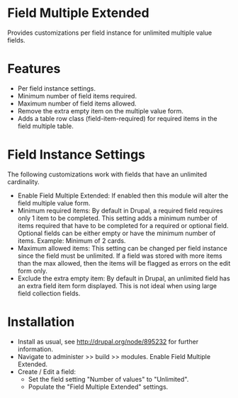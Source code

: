 # Field Multiple Extended

Provides customizations per field instance for unlimited multiple value fields.

# Features

* Per field instance settings.
* Minimum number of field items required.
* Maximum number of field items allowed.
* Remove the extra empty item on the multiple value form.
* Adds a table row class (field-item-required) for required items in the
  field multiple table.

# Field Instance Settings

The following customizations work with fields that have an unlimited
cardinality.

* Enable Field Multiple Extended: If enabled then this module will alter the
  field multiple value form.
* Minimum required items: By default in Drupal, a required field requires only
  1 item to be completed. This setting adds a minimum number of items required
  that have to be completed for a required or optional field. Optional fields
  can be either empty or have the minimum number of items.
  Example: Minimum of 2 cards.
* Maximum allowed items: This setting can be changed per field instance since
  the field must be unlimited. If a field was stored with more items than the
  max allowed, then the items will be flagged as errors on the edit form only.
* Exclude the extra empty item: By default in Drupal, an unlimited field has an
  extra field item form displayed. This is not ideal when using large field
  collection fields.

# Installation

* Install as usual, see http://drupal.org/node/895232 for further information.
* Navigate to administer >> build >> modules. Enable Field Multiple Extended.
* Create / Edit a field:
  * Set the field setting "Number of values" to "Unlimited".
  * Populate the "Field Multiple Extended" settings.
